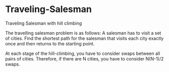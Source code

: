 # Traveling-Salesman
Traveling Salesman with hill climbing

The travelling salesman problem is as follows: A salesman has to visit a set of cities. Find the shortest path for the salesman that visits each city exactly once and then returns to the starting point.

At each stage of the hill-climbing, you have to consider swaps between all pairs of cities. Therefore, if there are N cities, you have to consider N(N-1)/2 swaps.
